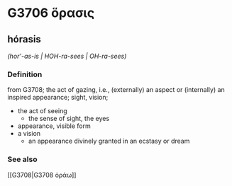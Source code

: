 # G3706 ὅρασις

## hórasis

_(hor'-as-is | HOH-ra-sees | OH-ra-sees)_

### Definition

from G3708; the act of gazing, i.e., (externally) an aspect or (internally) an inspired appearance; sight, vision; 

- the act of seeing
  - the sense of sight, the eyes
- appearance, visible form
- a vision
  - an appearance divinely granted in an ecstasy or dream

### See also

[[G3708|G3708 ὁράω]]
